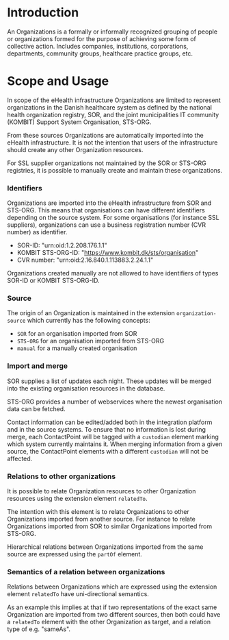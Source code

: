 # Introduction
An Organizations is a formally or informally recognized grouping of people or organizations formed for the purpose of achieving some form of collective action. Includes companies, institutions, corporations, departments, community groups, healthcare practice groups, etc.

# Scope and Usage
In scope of the eHealth infrastructure Organizations are limited to represent organizations in the Danish healthcare system as defined by the national health organization registry, SOR, and the joint municipalities IT community (KOMBIT) Support System Organisation, STS-ORG. 

From these sources Organizations are automatically imported into the eHealth infrastructure. It is not the intention that users of the infrastructure should create any other Organization resources.

For SSL supplier organizations not maintained by the SOR or STS-ORG registries, it is possible to manually create and maintain these organizations. 
  
### Identifiers
Organizations are imported into the eHealth infrastructure from SOR and STS-ORG. This means that organisations can have different identifiers depending on the source system. For some organisations (for instance SSL suppliers), organizations can use a business registration number (CVR number) as identifier.

* SOR-ID: "urn:oid:1.2.208.176.1.1"
* KOMBIT STS-ORG-ID: "https://www.kombit.dk/sts/organisation"
* CVR number: "urn:oid:2.16.840.1.113883.2.24.1.1"

Organizations created manually are not allowed to have identifiers of types SOR-ID or KOMBIT STS-ORG-ID.

### Source
The origin of an Organization is maintained in the extension `organization-source` which currently has the following concepts:
* `SOR` for an organisation imported from SOR
* `STS-ORG` for an organisation imported from STS-ORG
* `manual` for a manually created organisation

### Import and merge
SOR supplies a list of updates each night. These updates will be merged into the existing organisation resources in the database.

STS-ORG provides a number of webservices where the newest organisation data can be fetched. 

Contact information can be edited/added both in the integration platform and in the source systems. To ensure that no information is lost during merge, each ContactPoint will be tagged with a `custodian` element marking which system currently maintains it. When merging information from a given source, the ContactPoint elements with a different `custodian` will not be affected.

### Relations to other organizations
It is possible to relate Organization resources to other Organization resources using the extension element `relatedTo`.

The intention with this element is to relate Organizations to other Organizations imported from another source. For instance to relate Organizations imported from SOR to similar Organizations imported from STS-ORG.

Hierarchical relations between Organizations imported from the same source are expressed using the `partOf` element.

### Semantics of a relation between organizations
Relations between Organizations which are expressed using the extension element `relatedTo` have uni-directional semantics.

As an example this implies at that if two representations of the exact same Organization are imported from two different sources, then both could have a `relatedTo` element with the other Organization as target, and a relation type of e.g. "sameAs".
